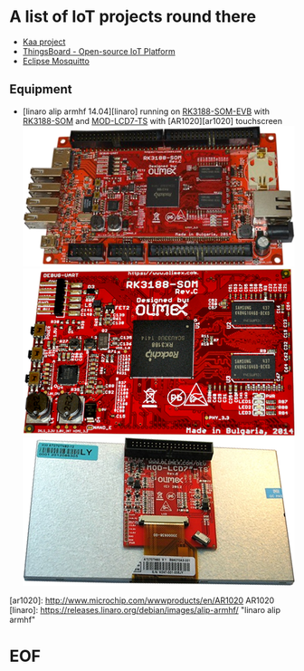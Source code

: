 # A list of IoT projects round there

- [Kaa project][kaa]
- [ThingsBoard - Open-source IoT Platform][tb]
- [Eclipse Mosquitto][mq]

## Equipment

- [linaro alip armhf 14.04][linaro] running on [RK3188-SOM-EVB][rk3188] with [RK3188-SOM][rk3188som] and [MOD-LCD7-TS][lcd7ts] with [AR1020][ar1020] touchscreen
    ![rk3188im]  
    ![rk3188somim]
    ![lcd7tsim]

[kaa]: https://github.com/kaaproject/
[tb]: https://github.com/thingsboard
[mq]: https://github.com/eclipse/mosquitto/
[rk3188]: https://www.olimex.com/Products/SOM/RK3188/RK3188-SOM-EVB/ "Olimex RK3188-SOM-EVB"
[rk3188im]: img/rk3188-som-evb.png "Olimex RK3188-SOM-EVB"
[rk3188som]: https://www.olimex.com/wiki/RK3188-SOM "Olimex RK3188-SOM"
[rk3188somim]: img/rk3188-som.png "Olimex RK3188-SOM"
[lcd7ts]: https://www.olimex.com/Products/Retired/A13-LCD7-TS/open-source-hardware "Olimex MOD-LCD7-TS"
[lcd7tsim]: img/MOD-LCD7-TS.png "Olimex MOD-LCD7-TS"
[ar1020]: http://www.microchip.com/wwwproducts/en/AR1020 AR1020
[linaro]: https://releases.linaro.org/debian/images/alip-armhf/ "linaro alip armhf"

# EOF #
